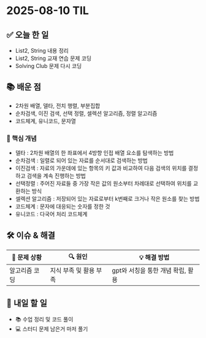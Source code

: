 ﻿# 2025-08-10 TIL

## ✅ 오늘 한 일
- List2, String 내용 정리
- List2, String 교재 연습 문제 코딩
- Solving Club 문제 다시 코딩

## 📚 배운 점
- 2차원 배열, 델타, 전치 행렬, 부분집합
- 순차검색, 이진 검색, 선택 정렬, 셀렉션 알고리즘, 정렬 알고리즘
- 코드체계, 유니코드, 문자열

### 📌 핵심 개념
- 델타 : 2차원 배열의 한 좌표에서 4방향 인접 배열 요소를 탐색하는 방법
- 순차검색 : 일렬로 되어 있는 자료를 순서대로 검색하는 방법
- 이진검색 : 자료의 가운데에 있는 항목의 키 값과 비교하여 다음 검색의 위치를 결정하고 검색을 계속 진행하는 방법
- 선택정렬 : 주어진 자료들 중 가장 작은 값의 원소부터 차례대로 선택하여 위치를 교환하는 방식
- 셀렉션 알고리즘 : 저장되어 있는 자료로부터 k번째로 크거나 작은 원소를 찾는 방법
- 코드체계 : 문자에 대응되는 숫자를 정한 것
- 유니코드 : 다국어 처리 코드체계


## 🛠️ 이슈 & 해결
| 🐞 문제 상황 | 🔍 원인 | 💡 해결 방법 |
|--------------|--------|--------------|
|알고리즘 코딩  |지식 부족 및 활용 부족  |gpt와 서칭을 통한 개념 확립, 활용  |

## 🎯 내일 할 일
- 📚 수업 정리 및 코드 풀이
- 💻 스터디 문제 남은거 마저 풀기
